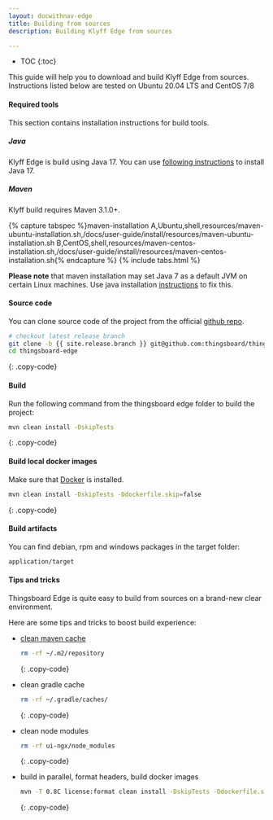 ```yaml
---
layout: docwithnav-edge
title: Building from sources
description: Building Klyff Edge from sources

---
```


* TOC
{:toc}

This guide will help you to download and build Klyff Edge from sources. Instructions listed below are tested on Ubuntu 20.04 LTS
and CentOS 7/8

#### Required tools

This section contains installation instructions for build tools.

##### Java

Klyff Edge is build using Java 17. You can use [following instructions](/docs/user-guide/install/linux#java) to install Java 17.

##### Maven

Klyff build requires Maven 3.1.0+.

{% capture tabspec %}maven-installation
A,Ubuntu,shell,resources/maven-ubuntu-installation.sh,/docs/user-guide/install/resources/maven-ubuntu-installation.sh
B,CentOS,shell,resources/maven-centos-installation.sh,/docs/user-guide/install/resources/maven-centos-installation.sh{% endcapture %}
{% include tabs.html %}

**Please note** that maven installation may set Java 7 as a default JVM on certain Linux machines. 
Use java installation [instructions](#java) to fix this. 

#### Source code

You can clone source code of the project from the official [github repo](https://github.com/thingsboard/thingsboard-edge).

```bash
# checkout latest release branch
git clone -b {{ site.release.branch }} git@github.com:thingsboard/thingsboard-edge.git
cd thingsboard-edge
```
{: .copy-code}

#### Build

Run the following command from the thingsboard edge folder to build the project:

```bash
mvn clean install -DskipTests
```
{: .copy-code}

#### Build local docker images

Make sure that [Docker](https://docs.docker.com/engine/install/) is installed.

```bash
mvn clean install -DskipTests -Ddockerfile.skip=false
```
{: .copy-code}

#### Build artifacts

You can find debian, rpm and windows packages in the target folder:
 
```bash
application/target
```

#### Tips and tricks

Thingsboard Edge is quite easy to build from sources on a brand-new clear environment.

Here are some tips and tricks to boost build experience: 

- [clean maven cache](https://www.baeldung.com/maven-clear-cache)
  ```bash
  rm -rf ~/.m2/repository
  ```
  {: .copy-code}

- clean gradle cache
  ```bash
  rm -rf ~/.gradle/caches/
  ```
  {: .copy-code}

- clean node modules
  ```bash
  rm -rf ui-ngx/node_modules
  ```
  {: .copy-code}

- build in parallel, format headers, build docker images
  ```bash
  mvn -T 0.8C license:format clean install -DskipTests -Ddockerfile.skip=false
  ```
  {: .copy-code}
